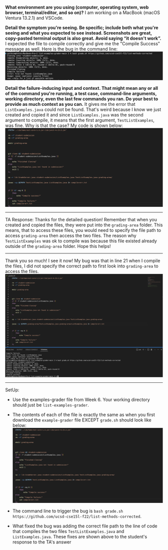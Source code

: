 **What environment are you using (computer, operating system, web browser, terminal/editor, and so on)?**
I am working on a MacBook (macOS Ventura 13.2.1) and VSCode. 


**Detail the symptom you're seeing. Be specific; include both what you're seeing and what you expected to see instead. Screenshots are great, copy-pasted terminal output is also great. Avoid saying “it doesn't work”.**
I expected the file to compile correctly and give me the "Compile Success" message as well. Here is the bug in the command line:
![Image](bugcd.png)


**Detail the failure-inducing input and context. That might mean any or all of the command you're running, a test case, command-line arguments, working directory, even the last few commands you ran. Do your best to provide as much context as you can.**
It gives me the error that `ListExamples.java` could not be found. That's weird because I know we just created and copied it and since `ListExamples.java` was the second argument to compile, it means that the first argument, `TestListExamples`, was fine. Why is that the case? My code is shown below:
![Image](bugcode.png)

---
TA Response:
Thanks for the detailed question! Remember that when you created and copied the files, they were put into the `grading-area` folder. This means, that to access these files, you would need to specify the file path to access `grading-area` then access the two files. The reason why `TestListExamples` was ok to compile was because this file existed already outside of the `grading-area` folder. Hope this helps!

---


Thank you so much! I see it now! My bug was that in line 21 when I compile the files, I did not specify the correct path to first look into `grading-area` to access the files.
![Image](actualFixed.png)

---

SetUp:
- Use the examples-grader file from Week 6. Your working directory should just be `list-examples-grader`.
- The contents of each of the file is exactly the same as when you first download the `example-grader` file EXCEPT `grade.sh` should look like below:
![Image](bugcode.png)

- The command line to trigger the bug is `bash grade.sh https://github.com/ucsd-cse15l-f22/list-methods-corrected`.
- What fixed the bug was adding the correct file path to the line of code that compiles the two files `TestListExamples.java` and `ListExamples.java`. These fixes are shown above to the student's response to the TA's answer
